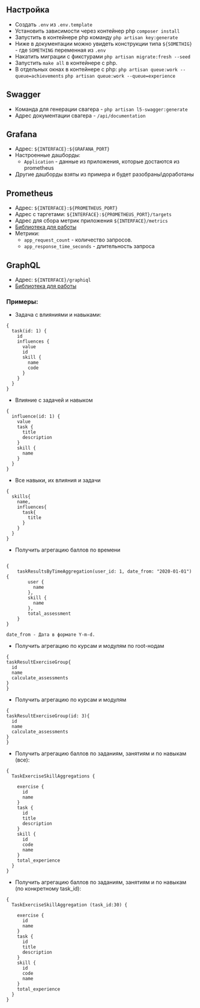 ## Настройка

* Создать `.env` из `.env.template`
* Установить зависимости через контейнер php `composer install`
* Запустить в контейнере php команду `php artisan key:generate`
* Ниже в документации можно увидеть конструкции типа `${SOMETHIG}` - где `SOMETHING` переменная из `.env`
* Накатить миграции с фикстурами `php artisan migrate:fresh --seed`
* Запустить `make all` в контейнере с php.
* В отдельных окнах в контейнере с php:
  `php artisan queue:work --queue=achievements`
  `php artisan queue:work --queue=experience`

## Swagger

* Команда для генерации свагера - `php artisan l5-swagger:generate`
* Адрес документации свагера - `/api/documentation`

## Grafana

* Адрес: `${INTERFACE}:${GRAFANA_PORT}`
* Настроенные дашборды:
    * `Application` - данные из приложения, которые достаются из prometheus
* Другие дашборды взяты из примера и будет разобраны\доработаны

## Prometheus

* Адрес: `${INTERFACE}:${PROMETHEUS_PORT}`
* Адрес с таргетами: `${INTERFACE}:${PROMETHEUS_PORT}/targets`
* Адрес для сбора метрик приложения `${INTERFACE}/metrics`
* [Библиотека для работы](https://github.com/Superbalist/laravel-prometheus-exporter)
* Метрики:
    * `app_request_count` - количество запросов.
    * `app_response_time_seconds` - длительность запроса

## GraphQL

* Адрес: `${INTERFACE}/graphiql`
* [Библиотека для работы](https://github.com/rebing/graphql-laravel)

### Примеры:

* Задача с влияниями и навыками:

```
{
  task(id: 1) {
    id
    influences {
      value
      id
      skill {
        name
        code
      }
    }
  }
}

```

* Влияние с задачей и навыком

```
{
  influence(id: 1) {
    value
    task {
      title
      description
    }
    skill {
      name
    }
  }
}
```

* Все навыки, их влияния и задачи

```
{
  skills{
    name,
    influences{
      task{
        title
      }
    }
  }
}
```

* Получить агрегацию баллов по времени


```

{
    taskResultsByTimeAggregation(user_id: 1, date_from: "2020-01-01") {
        user {
          name
        },
        skill {
          name
        },
        total_assessment
    }
}

date_from - Дата в формате Y-m-d.

```

* Получить агрегацию по курсам и модулям по root-нодам

```
{
taskResultExerciseGroup{
  id
  name
  calculate_assessments
}
}
```

* Получить агрегацию по курсам и модулям

```
{
taskResultExerciseGroup(id: 3){
  id
  name
  calculate_assessments
}
}
```

* Получить агрегацию баллов по заданиям, занятиям и по навыкам (все):

```
{
  TaskExerciseSkillAggregations {
  
    exercise {
      id
      name
    }
    task {
      id
      title
      description
    }
    skill {
	  id
      code
      name
    }
    total_experience
  }
}

```

* Получить агрегацию баллов по заданиям, занятиям и по навыкам (по конкретному task_id):

```
{
  TaskExerciseSkillAggregation (task_id:30) {
  
    exercise {
      id
      name
    }
    task {
      id
      title
      description
    }
    skill {
	  id
      code
      name
    }
    total_experience
  }
}

```
